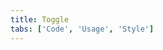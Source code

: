 ```yaml
---
title: Toggle
tabs: ['Code', 'Usage', 'Style']
---
```



<component 
    name="Toggle"
    component="toggle" 
    variation="toggle"
    experimental="true"
    hasReactVersion="true"
    >
</component>
<component 
    name="Small toggle"
    component="toggle" 
    variation="toggle--small"
    experimental="true"
    hasReactVersion="true"
    >
</component>
<component-docs component="toggle" experimental="true"
hasReactVersion="true"></component-docs>
